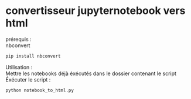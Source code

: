 # convertisseur jupyternotebook vers html
prérequis :<br>
nbconvert<br>

```bash
pip install nbconvert
```

Utilisation :<br>
Mettre les notebooks déjà éxécutés dans le dossier contenant le script<br>
Éxécuter le script :<br>

```bash
python notebook_to_html.py
```
